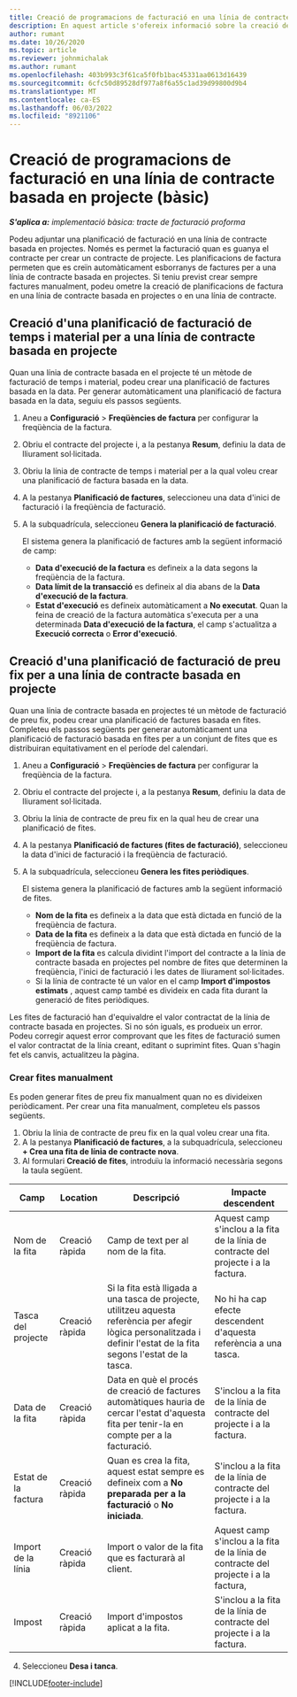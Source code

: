 ```yaml
---
title: Creació de programacions de facturació en una línia de contracte basada en projecte (bàsic)
description: En aquest article s'ofereix informació sobre la creació de planificacions i fites de factures.
author: rumant
ms.date: 10/26/2020
ms.topic: article
ms.reviewer: johnmichalak
ms.author: rumant
ms.openlocfilehash: 403b993c3f61ca5f0fb1bac45331aa0613d16439
ms.sourcegitcommit: 6cfc50d89528df977a8f6a55c1ad39d99800d9b4
ms.translationtype: MT
ms.contentlocale: ca-ES
ms.lasthandoff: 06/03/2022
ms.locfileid: "8921106"
---
```

# <a name="create-invoice-schedules-on-a-project-based-contract-line---lite"></a>Creació de programacions de facturació en una línia de contracte basada en projecte (bàsic)

_**S'aplica a:** implementació bàsica: tracte de facturació proforma_

Podeu adjuntar una planificació de facturació en una línia de contracte basada en projectes. Només es permet la facturació quan es guanya el contracte per crear un contracte de projecte. Les planificacions de factura permeten que es creïn automàticament esborranys de factures per a una línia de contracte basada en projectes. Si teniu previst crear sempre factures manualment, podeu ometre la creació de planificacions de factura en una línia de contracte basada en projectes o en una línia de contracte.

## <a name="create-a-time-and-material-invoice-schedule-for-a-project-based-contract-line"></a>Creació d'una planificació de facturació de temps i material per a una línia de contracte basada en projecte

Quan una línia de contracte basada en el projecte té un mètode de facturació de temps i material, podeu crear una planificació de factures basada en la data. Per generar automàticament una planificació de factura basada en la data, seguiu els passos següents.

1. Aneu a **Configuració** > **Freqüències de factura** per configurar la freqüència de la factura.
2. Obriu el contracte del projecte i, a la pestanya **Resum**, definiu la data de lliurament sol·licitada.
3. Obriu la línia de contracte de temps i material per a la qual voleu crear una planificació de factura basada en la data. 
4. A la pestanya **Planificació de factures**, seleccioneu una data d'inici de facturació i la freqüència de facturació. 
5. A la subquadrícula, seleccioneu **Genera la planificació de facturació**.

    El sistema genera la planificació de factures amb la següent informació de camp:

    - **Data d'execució de la factura** es defineix a la data segons la freqüència de la factura.
    - **Data límit de la transacció** es defineix al dia abans de la **Data d'execució de la factura**.
    - **Estat d'execució** es defineix automàticament a **No executat**. Quan la feina de creació de la factura automàtica s'executa per a una determinada **Data d'execució de la factura**, el camp s'actualitza a **Execució correcta** o **Error d'execució**.

## <a name="create-a-fixed-price-invoice-schedule-for-a-project-based-contract-line"></a>Creació d'una planificació de facturació de preu fix per a una línia de contracte basada en projecte

Quan una línia de contracte basada en projectes té un mètode de facturació de preu fix, podeu crear una planificació de factures basada en fites. Completeu els passos següents per generar automàticament una planificació de facturació basada en fites per a un conjunt de fites que es distribuiran equitativament en el període del calendari.

1. Aneu a **Configuració** > **Freqüències de factura** per configurar la freqüència de la factura.
2. Obriu el contracte del projecte i, a la pestanya **Resum**, definiu la data de lliurament sol·licitada.
3. Obriu la línia de contracte de preu fix en la qual heu de crear una planificació de fites. 
4. A la pestanya **Planificació de factures (fites de facturació)**, seleccioneu la data d'inici de facturació i la freqüència de facturació. 
5. A la subquadrícula, seleccioneu **Genera les fites periòdiques**.

    El sistema genera la planificació de factures amb la següent informació de fites.

    - **Nom de la fita** es defineix a la data que està dictada en funció de la freqüència de factura.
    - **Data de la fita** es defineix a la data que està dictada en funció de la freqüència de factura.
    - **Import de la fita** es calcula dividint l'import del contracte a la línia de contracte basada en projectes pel nombre de fites que determinen la freqüència, l'inici de facturació i les dates de lliurament sol·licitades.
    - Si la línia de contracte té un valor en el camp **Import d'impostos estimats** , aquest camp també es divideix en cada fita durant la generació de fites periòdiques.

Les fites de facturació han d'equivaldre el valor contractat de la línia de contracte basada en projectes. Si no són iguals, es produeix un error. Podeu corregir aquest error comprovant que les fites de facturació sumen el valor contractat de la línia creant, editant o suprimint fites. Quan s'hagin fet els canvis, actualitzeu la pàgina.

### <a name="manually-create-milestones"></a>Crear fites manualment

Es poden generar fites de preu fix manualment quan no es divideixen periòdicament. Per crear una fita manualment, completeu els passos següents.

1. Obriu la línia de contracte de preu fix en la qual voleu crear una fita. 
2. A la pestanya **Planificació de factures**, a la subquadrícula, seleccioneu **+ Crea una fita de línia de contracte nova**.
3. Al formulari **Creació de fites**, introduïu la informació necessària segons la taula següent. 

| Camp | Location | Descripció | Impacte descendent |
| --- | --- | --- | --- |
| Nom de la fita | Creació ràpida | Camp de text per al nom de la fita. | Aquest camp s'inclou a la fita de la línia de contracte del projecte i a la factura. |
| Tasca del projecte | Creació ràpida | Si la fita està lligada a una tasca de projecte, utilitzeu aquesta referència per afegir lògica personalitzada i definir l'estat de la fita segons l'estat de la tasca. | No hi ha cap efecte descendent d'aquesta referència a una tasca. |
| Data de la fita | Creació ràpida | Data en què el procés de creació de factures automàtiques hauria de cercar l'estat d'aquesta fita per tenir-la en compte per a la facturació. | S'inclou a la fita de la línia de contracte del projecte i a la factura. |
| Estat de la factura | Creació ràpida | Quan es crea la fita, aquest estat sempre es defineix com a **No preparada per a la facturació** o **No iniciada**. | S'inclou a la fita de la línia de contracte del projecte i a la factura. |
| Import de la línia | Creació ràpida | Import o valor de la fita que es facturarà al client. | Aquest camp s'inclou a la fita de la línia de contracte del projecte i a la factura, |
| Impost | Creació ràpida | Import d'impostos aplicat a la fita. | S'inclou a la fita de la línia de contracte del projecte i a la factura. |

4. Seleccioneu **Desa i tanca**.


[!INCLUDE[footer-include](../../includes/footer-banner.md)]
